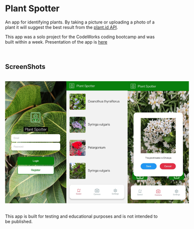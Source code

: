 # Plant Spotter
An app for identifying plants. By taking a picture or uploading a photo of a plant it will suggest the best result from the [plant.id API](https://plant.id/).

This app was a solo project for the CodeWorks coding bootcamp and was built within a week. Presentation of the app is [here](https://www.youtube.com/watch?v=9dDHbwZbm78)

<br>

## ScreenShots
<br>

<section style="display: flex; justify-content: space-evenly;">
  <img src='./client/assets/screenshot_login.jpg' style='width: 200px;'>
  <img src='./client/assets/screenshot_plantslist.jpg' style='width: 200px;'>
  <img src='./client/assets/screenshot_photoid.jpg' style='width: 200px;'>
</section>

<br>
<br>
This app is built for testing and educational purposes and is not intended to be published.